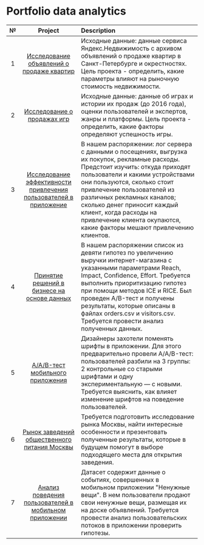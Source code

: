 # Portfolio data analytics

| № | Project    | Description    |
| :---:   | :---: | :--- |
| 1 | [Исследование объявлений о продаже квартир](https://github.com/Divshch/portfolio/tree/main/1.%20Apartments%20sales%20research)   | Исходные данные: данные сервиса Яндекс.Недвижимость с архивом объявлений о продаже квартир в Санкт-Петербурге и окрестностях. Цель проекта - определить, какие параметры влияют на рыночную стоимость недвижимости.  |
| 2 | [Исследование о продажах игр](https://github.com/Divshch/portfolio/tree/main/2.%20Games%20sales%20research)   | Исходные данные: данные об играх и истории их продаж (до 2016 года), оценки пользователей и экспертов, жанры и платформы. Цель проекта - определить, какие факторы определяют успешность игры.  |
| 3 | [Исследование эффективности привлечения пользователей в приложение](https://github.com/Divshch/portfolio/tree/main/3.%20Business%20metrics)   | В нашем распоряжении: лог сервера с данными о посещениях, выгрузка их покупок, рекламные расходы. Предстоит изучить: откуда приходят пользователи и какими устройствами они пользуются, сколько стоит привлечение пользователей из различных рекламных каналов; сколько денег приносит каждый клиент, когда расходы на привлечение клиента окупаются, какие факторы мешают привлечению клиентов.  |
| 4 | [Принятие решений в бизнесе на основе данных](https://github.com/Divshch/portfolio/tree/main/4.%20A-B%20testing%20platform)   | В нашем распоряжении список из девяти гипотез по увеличению выручки интернет-магазина с указанными параметрами Reach, Impact, Confidence, Effort. Требуется выполнить приоритизацию гипотез при помощи методов ICE и RICE. Был проведен A/B-тест и получены результаты, которые описаны в файлах orders.csv и visitors.csv. Требуется провести анализ полученных данных.   |
| 5 | [A/A/B-тест мобильного приложения](https://github.com/Divshch/portfolio/tree/main/5.%20A-A-B%20testing)   | Дизайнеры захотели поменять шрифты в приложении. Для этого предварительно провели A/A/B-тест: пользователей разбили на 3 группы: 2 контрольные со старыми шрифтами и одну экспериментальную — с новыми. Требуется выяснить, как влияет изменение шрифтов на поведение пользователей.   |
| 6 | [Рынок заведений общественного питания Москвы](https://github.com/Divshch/portfolio/tree/main/6.%20Moscow%20catering%20reserch)   | Требуется подготовить исследование рынка Москвы, найти интересные особенности и презентовать полученные результаты, которые в будущем помогут в выборе подходящего места для открытия заведения.   |
| 7 | [Анализ поведения пользователей в мобильном приложении](https://github.com/Divshch/portfolio/tree/main/6.%20Moscow%20catering%20reserch)  | Датасет содержит данные о событиях, совершенных в мобильном приложении "Ненужные вещи". В нем пользователи продают свои ненужные вещи, размещая их на доске объявлений. Требуется провести анализ пользовательских потоков в приложении проверить гипотезы.   |

